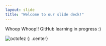 ```yaml
---
layout: slide
title: "Welcome to our slide deck!"
---
```


Whoop Whoop!! GitHub learning in progress :)

![octofez](https://octodex.github.com/images/octofez.png)
{: .center}
